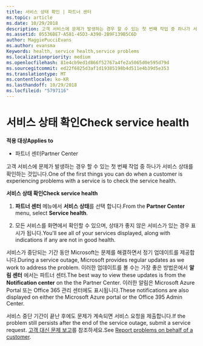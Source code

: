 ```yaml
---
title: 서비스 상태 확인 | 파트너 센터
ms.topic: article
ms.date: 10/29/2018
description: 고객 서비스에 문제가 발생하는 경우 할 수 있는 첫 번째 작업 중 하나가 서비스 상태를 확인하는 것입니다.
ms.assetid: 05536BE7-A581-45D3-A390-2B9F139B5C6D
author: MaggiePucciEvans
ms.author: evansma
Keywords: health, service health,service problems
ms.localizationpriority: medium
ms.openlocfilehash: 81e4cb9ed1d866f52767a4fe2a5065d0e595d79d
ms.sourcegitcommit: ed22f6825d3af1d19385198b4d511e4b39d5e353
ms.translationtype: MT
ms.contentlocale: ko-KR
ms.lasthandoff: 10/29/2018
ms.locfileid: "5797116"
---
```

# <a name="check-service-health"></a><span data-ttu-id="010d6-103">서비스 상태 확인</span><span class="sxs-lookup"><span data-stu-id="010d6-103">Check service health</span></span>

**<span data-ttu-id="010d6-104">적용 대상</span><span class="sxs-lookup"><span data-stu-id="010d6-104">Applies to</span></span>**

-  <span data-ttu-id="010d6-105">파트너 센터</span><span class="sxs-lookup"><span data-stu-id="010d6-105">Partner Center</span></span>

<span data-ttu-id="010d6-106">고객 서비스에 문제가 발생하는 경우 할 수 있는 첫 번째 작업 중 하나가 서비스 상태를 확인하는 것입니다.</span><span class="sxs-lookup"><span data-stu-id="010d6-106">One of the first things you can do when a customer is experiencing problems with a service is to check the service health.</span></span>

**<span data-ttu-id="010d6-107">서비스 상태 확인</span><span class="sxs-lookup"><span data-stu-id="010d6-107">Check service health</span></span>**

1.  <span data-ttu-id="010d6-108">**파트너 센터** 메뉴에서 **서비스 상태**를 선택 합니다.</span><span class="sxs-lookup"><span data-stu-id="010d6-108">From the **Partner Center** menu, select **Service health**.</span></span> 

2.  <span data-ttu-id="010d6-109">모든 서비스를 화면에서 확인할 수 있으며, 상태가 좋지 않은 서비스가 있는 경우 표시가 됩니다.</span><span class="sxs-lookup"><span data-stu-id="010d6-109">You'll see all of your services displayed, along with indications if any are not in good health.</span></span> 

<span data-ttu-id="010d6-110">서비스가 중단되는 기간 동안 Microsoft는 문제를 해결하면서 정기 업데이트를 제공합니다.</span><span class="sxs-lookup"><span data-stu-id="010d6-110">During a service outage, Microsoft provides regular updates as we work to address the problem.</span></span> <span data-ttu-id="010d6-111">이러한 업데이트를 볼 수는 가장 좋은 방법은에서 **알림 센터** 에서는 파트너 센터.</span><span class="sxs-lookup"><span data-stu-id="010d6-111">The best way to view these updates is from the **Notification center** on the the Partner Center.</span></span> <span data-ttu-id="010d6-112">이러한 알림은 Microsoft Azure Portal 또는 Office 365 관리 센터에도 표시됩니다.</span><span class="sxs-lookup"><span data-stu-id="010d6-112">These notifications are also displayed on either the Microsoft Azure portal or the Office 395 Admin Center.</span></span>

<span data-ttu-id="010d6-113">서비스 중단 기간이 끝난 후에도 문제가 계속되면 서비스 요청을 제출합니다.</span><span class="sxs-lookup"><span data-stu-id="010d6-113">If the problem still persists after the end of the service outage, submit a service request.</span></span> <span data-ttu-id="010d6-114">[고객 대신 문제 보고](report-problems-on-behalf-of-a-customer.md)를 참조하세요.</span><span class="sxs-lookup"><span data-stu-id="010d6-114">See [Report problems on behalf of a customer](report-problems-on-behalf-of-a-customer.md).</span></span>

 

 



